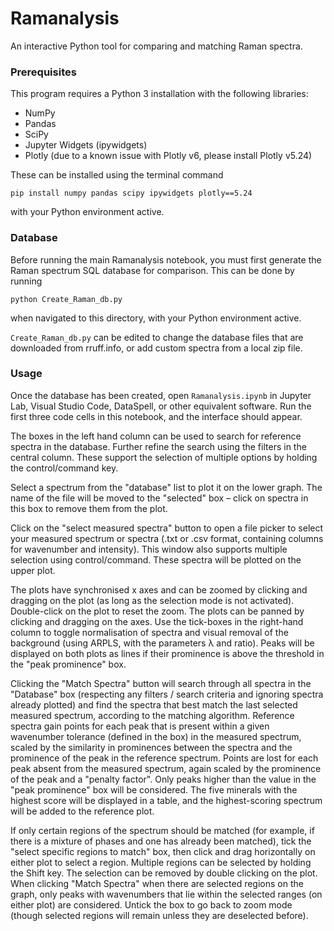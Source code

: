 # Ramanalysis
An interactive Python tool for comparing and matching Raman spectra.

### Prerequisites
This program requires a Python 3 installation with the following libraries:
- NumPy
- Pandas
- SciPy
- Jupyter Widgets (ipywidgets)
- Plotly (due to a known issue with Plotly v6, please install Plotly v5.24)

These can be installed using the terminal command
```
pip install numpy pandas scipy ipywidgets plotly==5.24
```
with your Python environment active.

### Database
Before running the main Ramanalysis notebook, you must first generate the Raman spectrum SQL database for comparison. This can be done by running
```
python Create_Raman_db.py
```
when navigated to this directory, with your Python environment active.

`Create_Raman_db.py` can be edited to change the database files that are downloaded from rruff.info, or add custom spectra from a local zip file.

### Usage
Once the database has been created, open `Ramanalysis.ipynb` in Jupyter Lab, Visual Studio Code, DataSpell, or other equivalent software. Run the first three code cells in this notebook, and the interface should appear.

The boxes in the left hand column can be used to search for reference spectra in the database. Further refine the search using the filters in the central column. These support the selection of multiple options by holding the control/command key.

Select a spectrum from the "database" list to plot it on the lower graph. The name of the file will be moved to the "selected" box – click on spectra in this box to remove them from the plot.

Click on the "select measured spectra" button to open a file picker to select your measured spectrum or spectra (.txt or .csv format, containing columns for wavenumber and intensity). This window also supports multiple selection using control/command. These spectra will be plotted on the upper plot.

The plots have synchronised x axes and can be zoomed by clicking and dragging on the plot (as long as the selection mode is not activated). Double-click on the plot to reset the zoom. The plots can be panned by clicking and dragging on the axes. Use the tick-boxes in the right-hand column to toggle normalisation of spectra and visual removal of the background (using ARPLS, with the parameters λ and ratio). Peaks will be displayed on both plots as lines if their prominence is above the threshold in the "peak prominence" box.

Clicking the "Match Spectra" button will search through all spectra in the "Database" box (respecting any filters / search criteria and ignoring spectra already plotted) and find the spectra that best match the last selected measured spectrum, according to the matching algorithm. Reference spectra gain points for each peak that is present within a given wavenumber tolerance (defined in the box) in the measured spectrum, scaled by the similarity in prominences between the spectra and the prominence of the peak in the reference spectrum. Points are lost for each peak absent from the measured spectrum, again scaled by the prominence of the peak and a "penalty factor". Only peaks higher than the value in the "peak prominence" box will be considered. The five minerals with the highest score will be displayed in a table, and the highest-scoring spectrum will be added to the reference plot.

If only certain regions of the spectrum should be matched (for example, if there is a mixture of phases and one has already been matched), tick the "select specific regions to match" box, then click and drag horizontally on either plot to select a region. Multiple regions can be selected by holding the Shift key. The selection can be removed by double clicking on the plot. When clicking "Match Spectra" when there are selected regions on the graph, only peaks with wavenumbers that lie within the selected ranges (on either plot) are considered. Untick the box to go back to zoom mode (though selected regions will remain unless they are deselected before).